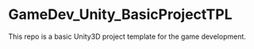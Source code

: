 # GameDev_Unity_BasicProjectTPL
This repo is a basic Unity3D project template for the game development.
